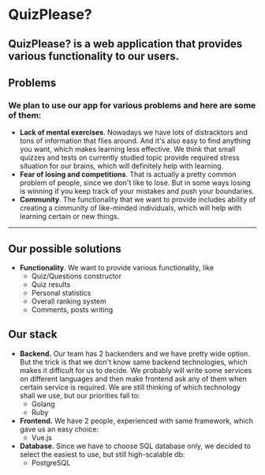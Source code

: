 # QuizPlease?
## QuizPlease? is a web application that provides various functionality to our users.
## **Problems**
### We plan to use our app for various problems and here are some of them:
 - **Lack of mental exercises**. Nowadays we have lots of distracktors and tons of information that flies around. And it's also easy to find anything you want, which makes learning less effective. We think that small quizzes and tests on currently studied topic provide required stress situation for our brains, which will definitely help with learning.
 - **Fear of losing and competitions**. That is actually a pretty common problem of people, since we don't like to lose. But in some ways losing is winning if you keep track of your mistakes and push your boundaries.
 - **Community**. The functionality that we want to provide includes ability of creating a cimmunity of like-minded individuals, which will help with learning certain or new things.
****
## **Our possible solutions**
 - **Functionality**. We want to provide various functionality, like
    - Quiz/Questions constructor
    - Quiz results
    - Personal statistics
    - Overall ranking system
    - Comments, posts writing
    
## **Our stack**
 - **Backend.** Our team has 2 backenders and we have pretty wide option. But the trick is that we don't know same backend technologies, which makes it difficult for us to decide. We probably will write some services on different languages and then make frontend ask any of them when certain service is required. We are still thinking of which technology shall we use, but our priorities fall to:
    - Golang
    - Ruby
 - **Frontend.** We have 2 people, experienced with same framework, which gave us an easy choice:
    - Vue.js
 - **Database.** Since we have to choose SQL database only, we decided to select the easiest to use, but still high-scalable db:
    - PostgreSQL
